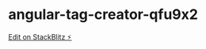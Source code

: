 # angular-tag-creator-qfu9x2

[Edit on StackBlitz ⚡️](https://stackblitz.com/edit/angular-tag-creator-qfu9x2)